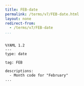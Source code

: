 ```yaml
---
title: FEB-date
permalink: /terms/v7/FEB-date.html
layout: none
redirect-from:
  - /terms/v7/FEB-date
...
```


```

%YAML 1.2
---
type: date

tag: FEB

descriptions:
  - Month code for "February"
...

```